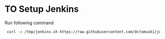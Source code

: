 # TO Setup Jenkins

Run following command

```bash
 curl -o /tmp/jenkins.sh https://raw.githubusercontent.com/Octomuski/jenkins-setup/refs/heads/main/jenkins-setup.sh | sudo chmod +x /tmp/jenkins.sh | bash /tmp/jenkins.sh

```
